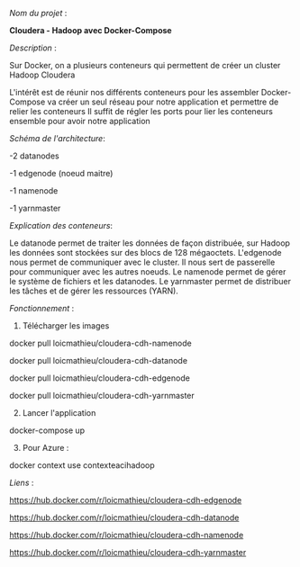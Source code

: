 _Nom du projet_ : 

**Cloudera - Hadoop avec Docker-Compose**

_Description_ :

Sur Docker, on a plusieurs conteneurs qui permettent de créer un cluster Hadoop Cloudera

L'intérêt est de réunir nos différents conteneurs pour les assembler
Docker-Compose va créer un seul réseau pour notre application et permettre de relier les conteneurs
Il suffit de régler les ports pour lier les conteneurs ensemble pour avoir notre application

_Schéma de l'architecture_:

-2 datanodes

-1 edgenode (noeud maitre)

-1 namenode

-1 yarnmaster

_Explication des conteneurs_:

Le datanode permet de traiter les données de façon distribuée, sur Hadoop les données sont stockées sur des blocs de 128 mégaoctets.
L'edgenode nous permet de communiquer avec le cluster. Il nous sert de passerelle pour communiquer avec les autres noeuds.
Le namenode permet de gérer le système de fichiers et les datanodes.
Le yarnmaster permet de distribuer les tâches et de gérer les ressources (YARN).

_Fonctionnement_ :
1) Télécharger les images

docker pull loicmathieu/cloudera-cdh-namenode

docker pull loicmathieu/cloudera-cdh-datanode

docker pull loicmathieu/cloudera-cdh-edgenode

docker pull loicmathieu/cloudera-cdh-yarnmaster

2) Lancer l'application

docker-compose up

3) Pour Azure :

docker context use contexteacihadoop

_Liens_ :

https://hub.docker.com/r/loicmathieu/cloudera-cdh-edgenode

https://hub.docker.com/r/loicmathieu/cloudera-cdh-datanode

https://hub.docker.com/r/loicmathieu/cloudera-cdh-namenode

https://hub.docker.com/r/loicmathieu/cloudera-cdh-yarnmaster
